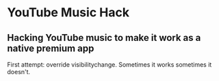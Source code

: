 # YouTube Music Hack

## Hacking YouTube music to make it work as a native premium app

First attempt: override visibilitychange. Sometimes it works sometimes it doesn't.
